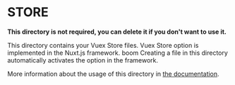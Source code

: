 # STORE

**This directory is not required, you can delete it if you don't want to use it.**

This directory contains your Vuex Store files.
Vuex Store option is implemented in the Nuxt.js framework.
boom
Creating a file in this directory automatically activates the option in the framework.

More information about the usage of this directory in [the documentation](https://nuxtjs.org/guide/vuex-store).
